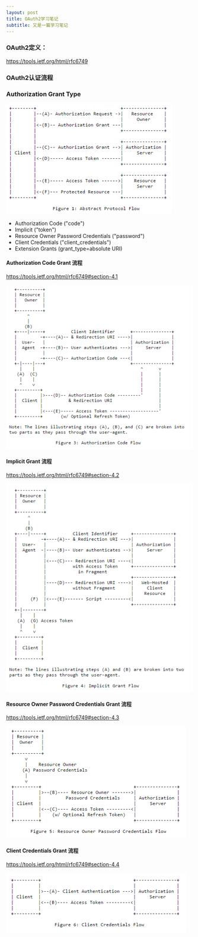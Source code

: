 ```yaml
---
layout: post
title: OAuth2学习笔记
subtitle: 又是一篇学习笔记
---
```


### OAuth2定义：

https://tools.ietf.org/html/rfc6749

### OAuth2认证流程


### Authorization Grant Type

![Abstract Protocol Flow](/uploads/2016/2016-09-19-notes-for-oauth2-abstract-protocol-flow.png)

* Authorization Code ("code")
* Implicit ("token")
* Resource Owner Password Credentials ("password")
* Client Credentials ("client_credentials")
* Extension Grants (grant_type=absolute URI)

#### Authorization Code Grant 流程

https://tools.ietf.org/html/rfc6749#section-4.1

![Authorization Code Flow](/uploads/2016/2016-09-19-notes-for-oauth2-authorization-code-flow.png)

#### Implicit Grant 流程

https://tools.ietf.org/html/rfc6749#section-4.2

![Implicit Grant Flow](/uploads/2016/2016-09-19-notes-for-oauth2-implicit-grant-flow.png)

 #### Resource Owner Password Credentials Grant 流程

https://tools.ietf.org/html/rfc6749#section-4.3

![Resource Owner Password Credentials Flow](/uploads/2016/2016-09-19-notes-for-oauth2-res-owner-pwd-crd-flow.png)

 #### Client Credentials Grant 流程

https://tools.ietf.org/html/rfc6749#section-4.4

![Client Credentials Flow](/uploads/2016/2016-09-19-notes-for-oauth2-client-credentials-flow.png)
